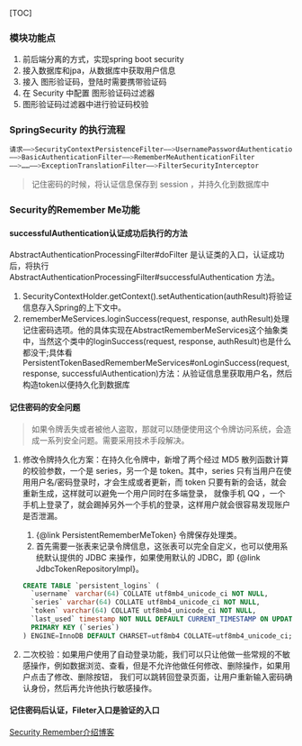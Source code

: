 [TOC]



### 模块功能点

1. 前后端分离的方式，实现spring boot security
2. 接入数据库和jpa，从数据库中获取用户信息
3. 接入 图形验证码，登陆时需要携带验证码
4. 在 Security 中配置 图形验证码过滤器
5. 图形验证码过滤器中进行验证码校验




### SpringSecurity 的执行流程

```bash
请求——>SecurityContextPersistenceFilter——>UsernamePasswordAuthenticationFilter
——>BasicAuthenticationFilter——>RememberMeAuthenticationFilter
——>……——>ExceptionTranslationFilter——>FilterSecurityInterceptor
```

> 记住密码的时候，将认证信息保存到 session ，并持久化到数据库中


### Security的Remember Me功能

#### successfulAuthentication认证成功后执行的方法

AbstractAuthenticationProcessingFilter#doFilter 是认证类的入口，认证成功后，将执行 AbstractAuthenticationProcessingFilter#successfulAuthentication 方法。

1. SecurityContextHolder.getContext().setAuthentication(authResult)将验证信息存入Spring的上下文中。
2. rememberMeServices.loginSuccess(request, response, authResult)处理记住密码选项。他的具体实现在AbstractRememberMeServices这个抽象类中，当然这个类中的loginSuccess(request, response, authResult)也是什么都没干;具体看 PersistentTokenBasedRememberMeServices#onLoginSuccess(request, response, successfulAuthentication)方法：从验证信息里获取用户名，然后构造token以便持久化到数据库


#### 记住密码的安全问题
> 如果令牌丢失或者被他人盗取，那就可以随便使用这个令牌访问系统，会造成一系列安全问题。需要采用技术手段解决。

1. 修改令牌持久化方案：在持久化令牌中，新增了两个经过 MD5 散列函数计算的校验参数，一个是 series，另一个是 token。其中，series 只有当用户在使用用户名/密码登录时，才会生成或者更新，而 token 只要有新的会话，就会重新生成，这样就可以避免一个用户同时在多端登录，
就像手机 QQ ，一个手机上登录了，就会踢掉另外一个手机的登录，这样用户就会很容易发现账户是否泄漏。
    1. {@link PersistentRememberMeToken} 令牌保存处理类。
    1. 首先需要一张表来记录令牌信息，这张表可以完全自定义，也可以使用系统默认提供的 JDBC 来操作，如果使用默认的 JDBC，即 {@link JdbcTokenRepositoryImpl}。
    ```sql
    CREATE TABLE `persistent_logins` (
      `username` varchar(64) COLLATE utf8mb4_unicode_ci NOT NULL,
      `series` varchar(64) COLLATE utf8mb4_unicode_ci NOT NULL,
      `token` varchar(64) COLLATE utf8mb4_unicode_ci NOT NULL,
      `last_used` timestamp NOT NULL DEFAULT CURRENT_TIMESTAMP ON UPDATE CURRENT_TIMESTAMP,
      PRIMARY KEY (`series`)
    ) ENGINE=InnoDB DEFAULT CHARSET=utf8mb4 COLLATE=utf8mb4_unicode_ci;
    ```

2. 二次校验：如果用户使用了自动登录功能，我们可以只让他做一些常规的不敏感操作，例如数据浏览、查看，但是不允许他做任何修改、删除操作，如果用户点击了修改、删除按钮，
我们可以跳转回登录页面，让用户重新输入密码确认身份，然后再允许他执行敏感操作。



#### 记住密码后认证，Fileter入口是验证的入口

[Security Remember介绍博客](https://www.jianshu.com/p/d619bb0909b7)


